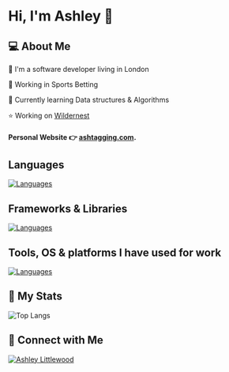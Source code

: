 # Hi, I'm Ashley 👋

## 💻 About Me 

🏢 I'm a software developer living in London 

🏈 Working in Sports Betting

🌱 Currently learning Data structures & Algorithms

⭐ Working on  [Wildernest](https://github.com/ashtagging/Wildernest)


#### Personal Website 👉 [ashtagging.com](https://ashtagging.com).

## Languages
[![Languages](https://skillicons.dev/icons?i=cs,mysql,js,python,css,sass,html)](https://skillicons.dev)

## Frameworks & Libraries
[![Languages](https://skillicons.dev/icons?i=net,react,nodejs,bootstrap)](https://skillicons.dev)

## Tools, OS & platforms I have used for work
[![Languages](https://skillicons.dev/icons?i=notion,gitlab,aws,git,github,vscode,visualstudio)](https://skillicons.dev)

## 🔢 My Stats

![Top Langs](https://github-readme-stats.vercel.app/api/top-langs/?username=ashtagging&layout=compact)

## 🤝 Connect with Me
[![Ashley Littlewood](https://img.shields.io/badge/-LinkedIn-blue?style=flat&logo=Linkedin&logoColor=white&link=https://www.linkedin.com/in/ashley-littlewood-a2233310a/)](https://www.linkedin.com/in/ashley-littlewood-a2233310a/)
